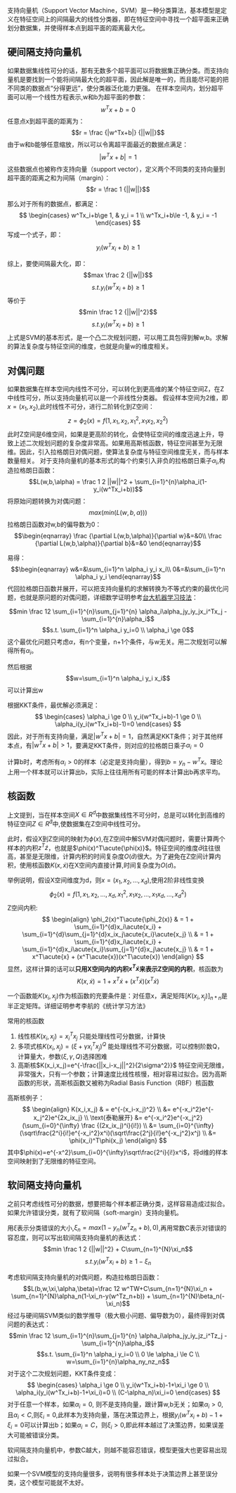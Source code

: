 <script type="text/javascript" src="http://cdn.mathjax.org/mathjax/latest/MathJax.js?config=default"></script>
支持向量机（Support Vector Machine，SVM）是一种分类算法，基本模型是定义在特征空间上的间隔最大的线性分类器，即在特征空间中寻找一个超平面来正确划分数据集，并使得样本点到超平面的距离最大化。

## 硬间隔支持向量机
如果数据集线性可分的话，那有无数多个超平面可以将数据集正确分类。而支持向量机是要找到一个能将间隔最大化的超平面，因此解是唯一的，而且能尽可能的把不同类的数据点“分得更远”，使分类器泛化能力更强。
在样本空间内，划分超平面可以用一个线性方程表示,w和b为超平面的参数：
$$w^Tx+b = 0$$
任意点x到超平面的距离为：
$$r = \frac {|w^Tx+b|} {||w||}$$
由于w和b能够任意缩放，所以可以令离超平面最近的数据点满足：
$$|w^Tx+b|=1$$
这些数据点也被称作支持向量（support vector），定义两个不同类的支持向量到超平面的距离之和为间隔（margin）：$$r = \frac 1 {||w||}$$

那么对于所有的数据点，都满足：
$$ \begin{cases}
  w^Tx_i+b\ge 1, & y_i = 1 \\
  w^Tx_i+b\le -1, & y_i = -1
  \end{cases} 
$$
写成一个式子，即：
$$y_i(w^Tx_i+b) \ge 1$$

综上，要使间隔最大化，即：
$$max \frac 2 {||w||}$$
$$s.t. y_i(w^Tx_i+b) \ge 1$$
等价于
$$min \frac 1 2 {||w||^2}$$
$$s.t. y_i(w^Tx_i+b) \ge 1$$
上式是SVM的基本形式，是一个凸二次规划问题，可以用工具包得到解w,b。求解的算法复杂度与特征空间的维度，也就是向量w的维度相关。

## 对偶问题
如果数据集在样本空间内线性不可分，可以转化到更高维的某个特征空间Z，在Z中线性可分，所以支持向量机可以是一个非线性分类器。
假设样本空间为2维，即$x = (x_1, x_2)$,此时线性不可分，进行二阶转化到Z空间：$$z = \phi_2(x) = f(1,x_1,x_2,x_1^2,x_1x_2,x_2^2)$$
此时Z空间是6维空间，如果是更高阶的转化，会使特征空间的维度迅速上升，导致上述二次规划问题的复杂度非常高。如果用高斯核函数，特征空间甚至为无限维。因此，引入拉格朗日对偶问题，使算法复杂度与特征空间维度无关，而与样本数量相关。
对于支持向量机的基本形式的每个约束引入非负的拉格朗日乘子$\alpha_i$,构造拉格朗日函数：
$$L(w,b,\alpha) = \frac 1 2 ||w||^2 + \sum_{i=1}^{n}\alpha_i(1-y_i(w^Tx_i+b))$$
将原始问题转换为对偶问题：$$ max(min(L(w,b,\alpha)))$$
拉格朗日函数对w,b的偏导数为0：
$$\begin{eqnarray}
		\frac {\partial L(w,b,\alpha)}{\partial w}&=&0\\
		\frac {\partial L(w,b,\alpha)}{\partial b}&=&0
	\end{eqnarray}$$
	
易得：
$$\begin{eqnarray}
		w&=&\sum_{i=1}^n \alpha_i y_i x_i\\
		0&=&\sum_{i=1}^n \alpha_i y_i
	\end{eqnarray}$$
代回拉格朗日函数并展开，可以把支持向量机的求解转换为不等式约束的最优化问题，也就是原问题的对偶问题，详细数学证明参考[台大机器学习技法](https://www.youtube.com/watch?v=VUp-17l03lk&index=6&list=PLXVfgk9fNX2IQOYPmqjqWsNUFl2kpk1U2)：

$$min \frac 12 \sum_{i=1}^{n}\sum_{j=1}^{n} \alpha_i\alpha_jy_iy_jx_i^Tx_j - \sum_{i=1}^{n}\alpha_i$$
$$s.t. \sum_{i=1}^n \alpha_i y_i=0 \\ \alpha_i \ge 0$$
这个最优化问题只考虑$\alpha$，有n个变量，n+1个条件，与w无关。用二次规划可以解得所有$\alpha_i$。

然后根据$$w=\sum_{i=1}^n \alpha_i y_i x_i$$可以计算出w

根据KKT条件，最优解必须满足：
$$
\begin{cases}
\alpha_i \ge 0 \\
y_i(w^Tx_i+b)-1 \ge 0 \\
\alpha_i(y_i(w^Tx_i+b)-1)=0
\end{cases}
$$
因此，对于所有支持向量，满足$|w^Tx+b|=1$，自然满足KKT条件；对于其他样本点，有$|w^Tx+b|>1$，要满足KKT条件，则对应的拉格朗日乘子$\alpha_i=0$

计算b时，考虑所有$\alpha_i>0$的样本（必定是支持向量），得到$b=y_n-w^Tx$。理论上用一个样本就可以计算出b，实际上往往用所有可能的样本计算出b再求平均。

## 核函数
上文提到，当在样本空间$X\in R^d$中数据集线性不可分时，总是可以转化到高维的特征空间$Z\in R^\tilde{d}$中,使数据集在Z空间中线性可分。

此时，假设X到Z空间的映射为$\phi(x)$,在Z空间中解SVM对偶问题时，需要计算两个样本的内积$z^T\acute{z}$，也就是$\phi(x)^T\acute{\phi(x)}$。特征空间的维度$\tilde{d}$往往很高，甚至是无限维，计算内积的时间复杂度$O(\tilde{d})$很大。为了避免在Z空间计算内积，使用核函数$K(x,\acute{x})$在X空间内直接计算,时间复杂度为$O(d)$。

举例说明，假设X空间维度为d，则$x=(x_1,x_2,...,x_d)$,使用2阶非线性变换$$\phi_2(x)=f(1,x_1,x_2,...,x_d,x_1^2,x_1x_2,...,x_1x_d,...,x_d^2)$$
Z空间内积:
$$
\begin{align}
\phi_2(x)^T\acute{\phi_2(x)} & = 1 + \sum_{i=1}^{d}x_i\acute{x_i} + \sum_{i=1}^{d}\sum_{j=1}^{d}x_ix_j\acute{x_i}\acute{x_j} \\
& = 1 + \sum_{i=1}^{d}x_i\acute{x_i} + \sum_{i=1}^{d}x_i\acute{x_i}\sum_{j=1}^{d}x_j\acute{x_j} \\
& = 1 + x^T\acute{x} + (x^T\acute{x})(x^T\acute{x})
\end{align}
$$
显然，这样计算的话可以**只用X空间内的内积$x^T\acute{x}$来表示Z空间的内积**，核函数为
$$K(x,\acute{x})= 1 + x^T\acute{x} + (x^T\acute{x})(x^T\acute{x})$$

一个函数能$K(x_i,x_j)$作为核函数的充要条件是：对任意x，满足矩阵$[K(x_i,x_j)]_{n*n}$是半正定矩阵。详细证明参考李航的《统计学习方法》

常用的核函数

1. 线性核$K(x_i,x_j)=x_i^Tx_j$ 只能处理线性可分数据，计算快
2. 多项式核$K(x_i,x_j)=(\xi+\gamma x_i^Tx_j)^Q$ 能处理线性不可分数据，可以控制阶数Q，计算量大，参数$(\xi,\gamma,Q)$选择困难
3. 高斯核$K(x_i,x_j)=e^{-\frac{||x_i-x_j||^2}{2\sigma^2}}$ 特征空间无限维，非常强大，只有一个参数；计算速度比线性核慢，相对容易过拟合。因为高斯函数的形状，高斯核函数又被称为Radial Basis Function（RBF）核函数

高斯核例子：
$$
\begin{align}
K(x_i,x_j) & = e^{-(x_i-x_j)^2} \\
&= e^{-x_i^2}e^{-x_j^2}e^{2x_ix_j} \\
\text{泰勒展开} &= e^{-x_i^2}e^{-x_j^2}(\sum_{i=0}^{\infty} \frac {(2x_ix_j)^i}{i!})  \\
&= \sum_{i=0}^{\infty} (\sqrt\frac{2^i}{i!}e^{-x_i^2}x^i)(\sqrt\frac{2^j}{i!}e^{-x_j^2}x^j) \\
&= \phi(x_i)^T\phi(x_j)
\end{align}
$$
其中$\phi(x)=e^{-x^2}\sum_{i=0}^{\infty}\sqrt\frac{2^i}{i!}x^i$，将d维的样本空间映射到了无限维的特征空间。

## 软间隔支持向量机
之前只考虑线性可分的数据，想要把每个样本都正确分类，这样容易造成过拟合。如果允许错误分类，就有了软间隔（soft-margin）支持向量机。

用$\xi$表示分类错误的大小,$\xi_n=max(1-y_n(w^Tz_n+b), 0)$,再用常数C表示对错误的容忍度，则可以写出软间隔支持向量机的表达式：
$$min \frac 1 2 {||w||^2} + C\sum_{n=1}^{N}\xi_n$$
$$s.t. y_i(w^Tx_i+b) \ge 1-\xi_n$$

考虑软间隔支持向量机的对偶问题，构造拉格朗日函数：
$$L(b,w,\xi,\alpha,\beta)=\frac 12 w^TW+C\sum_{n=1}^{N}\xi_n + \sum_{n=1}^{N}\alpha_n(1-\xi_n-y(w^Tz_n+b)) + \sum_{n=1}^{N}\beta_n(-\xi_n)$$
经过与硬间隔SVM类似的数学推导（极大极小问题、偏导数为0），最终得到对偶问题的表达式：
$$min \frac 12 \sum_{i=1}^{n}\sum_{j=1}^{n} \alpha_i\alpha_jy_iy_jz_i^Tz_j - \sum_{i=1}^{n}\alpha_i$$
$$s.t. \sum_{i=1}^n \alpha_i y_i=0 \\ 0 \le \alpha_i \le C \\ w=\sum_{i=1}^{n}\alpha_ny_nz_n$$
对于这个二次规划问题，KKT条件变成：
$$
\begin{cases}
\alpha_i \ge 0 \\
y_i(w^Tx_i+b)-1+\xi_i \ge 0 \\
\alpha_i(y_i(w^Tx_i+b)-1+\xi_i)=0 \\
(C-\alpha_n)\xi_i=0
\end{cases}
$$
对于任意一个样本，如果$\alpha_i=0$, 则不是支持向量，跟计算w,b无关；如果$\alpha_i>0$,且$\alpha_i<C$,则$\xi_i=0$,此样本为支持向量，落在决策边界上，根据$y_i(w^Tx_i+b)-1+\xi_i=0$可以计算出b；如果$\alpha_i=C$，则$\xi_i>0$,即此样本越过了决策边界，如果误差大可能被错误分类。

软间隔支持向量机中，参数C越大，则越不能容忍错误，模型更强大也更容易出现过拟合。

如果一个SVM模型的支持向量很多，说明有很多样本处于决策边界上甚至误分类，这个模型可能就不太好。

